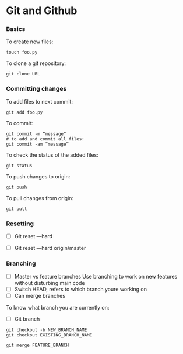
# Git and Github

### Basics

To create new files:
```shell
touch foo.py
```

To clone a git repository:
```shell
git clone URL
```

### Committing changes

To add files to next commit:
```shell
git add foo.py
```

To commit:
```shell
git commit -m “message”
# to add and commit all files:
git commit -am “message”
```

To check the status of the added files:
```shell
git status
```

To push changes to origin:
```shell
git push
```

To pull changes from origin:
```shell
git pull
```

### Resetting

- [ ] Git reset —hard <commit>
- [ ] Git reset —hard origin/master



### Branching


- [ ] Master vs feature branches
Use branching to work on new features without disturbing main code
- [ ] Switch HEAD, refers to which branch youre working on
- [ ] Can merge branches

To know what branch you are currently on:
- [ ] Git branch

```shell
git checkout -b NEW_BRANCH_NAME
git checkout EXISTING_BRANCH_NAME
```

```shell
git merge FEATURE_BRANCH
```
